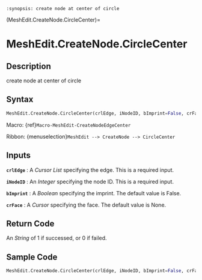 ```{module} MeshEdit.CreateNode.CircleCenter()
:synopsis: create node at center of circle
```

(MeshEdit.CreateNode.CircleCenter)=

# MeshEdit.CreateNode.CircleCenter

## Description

create node at center of circle

## Syntax

```python
MeshEdit.CreateNode.CircleCenter(crlEdge, iNodeID, bImprint=False, crFace=None)
```

Macro: {ref}`Macro-MeshEdit-CreateNodeEdgeCenter`

Ribbon: {menuselection}`MeshEdit --> CreateNode --> CircleCenter`

## Inputs

**`crlEdge`**
: A _Cursor List_ specifying the edge. This is a required input.

**`iNodeID`**
: An _Integer_ specifying the node ID. This is a required input.

**`bImprint`**
: A _Boolean_ specifying the imprint. The default value is False.

**`crFace`**
: A _Cursor_ specifying the face. The default value is None.

## Return Code

An _String_ of 1 if successed, or 0 if failed.

## Sample Code

```python
MeshEdit.CreateNode.CircleCenter(crlEdge, iNodeID, bImprint=False, crFace=None)
```
